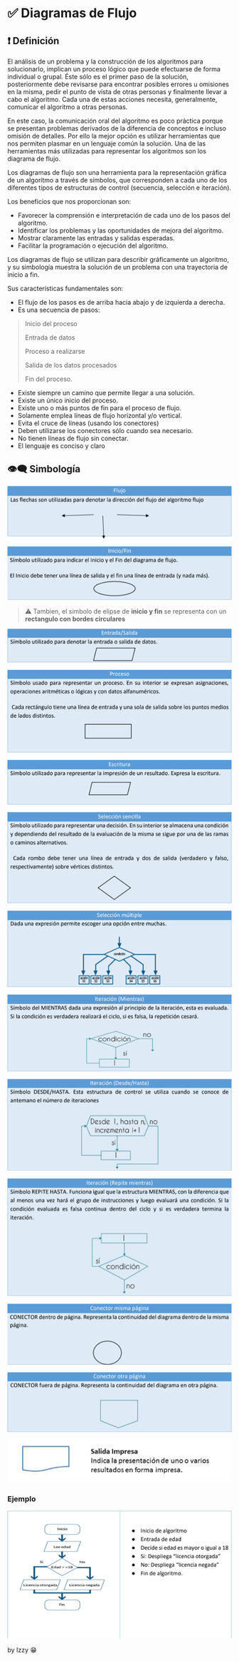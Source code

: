 # ✅ Diagramas de Flujo

## ❗ Definición

El análisis de un problema y la construcción de los algoritmos para solucionarlo, implican un
proceso lógico que puede efectuarse de forma individual o grupal. Éste sólo es el primer
paso de la solución, posteriormente debe revisarse para encontrar posibles errores u
omisiones en la misma, pedir el punto de vista de otras personas y finalmente llevar a cabo
el algoritmo. Cada una de estas acciones necesita, generalmente, comunicar el algoritmo a
otras personas.

En este caso, la comunicación oral del algoritmo es poco práctica porque se presentan
problemas derivados de la diferencia de conceptos e incluso omisión de detalles. Por ello la
mejor opción es utilizar herramientas que nos permiten plasmar en un lenguaje común la
solución. Una de las herramientas más utilizadas para representar los algoritmos son los
diagrama de flujo.

Los diagramas de flujo son una herramienta para la representación gráfica de un algoritmo
a través de símbolos, que corresponden a cada uno de los diferentes tipos de estructuras
de control (secuencia, selección e iteración).

Los beneficios que nos proporcionan son:

 + Favorecer la comprensión e interpretación de cada uno de los pasos del algoritmo.
 + Identificar los problemas y las oportunidades de mejora del algoritmo.
 + Mostrar claramente las entradas y salidas esperadas.
 + Facilitar la programación o ejecución del algoritmo.

Los diagramas de flujo se utilizan para describir gráficamente un algoritmo, y su simbología
muestra la solución de un problema con una trayectoria de inicio a fin.

Sus características fundamentales son:

 + El flujo de los pasos es de arriba hacia abajo y de izquierda a derecha.
 + Es una secuencia de pasos:
 
> Inicio del proceso
> 
> Entrada de datos
> 
> Proceso a realizarse
> 
> Salida de los datos procesados
> 
> Fin del proceso.

 + Existe siempre un camino que permite llegar a una solución.
 + Existe un único inicio del proceso.
 + Existe uno o más puntos de fin para el proceso de flujo.
 + Solamente emplea líneas de flujo horizontal y/o vertical.
 + Evita el cruce de líneas (usando los conectores)
 + Deben utilizarse los conectores sólo cuando sea necesario.
 + No tienen líneas de flujo sin conectar.
 + El lenguaje es conciso y claro
 
## 👁‍🗨 Simbología

![flujo](https://github.com/IzzyGrant/EDC-Pensamiento-Compuatcional/blob/main/img/flujo.png?raw=true)

![Inicio y Fin](https://github.com/IzzyGrant/EDC-Pensamiento-Compuatcional/blob/main/img/iniciofin.png?raw=true)
> ⚠ Tambien, el simbolo de elipse de **inicio y fin** se representa con un **rectangulo con bordes circulares**

![Entrada y salida](https://github.com/IzzyGrant/EDC-Pensamiento-Compuatcional/blob/main/img/entradasalida.png?raw=true)

![Proceso](https://github.com/IzzyGrant/EDC-Pensamiento-Compuatcional/blob/main/img/proceso.png?raw=true)

![Escritura](https://github.com/IzzyGrant/EDC-Pensamiento-Compuatcional/blob/main/img/escritura.png?raw=true)

![Seleccion](https://github.com/IzzyGrant/EDC-Pensamiento-Compuatcional/blob/main/img/seleccionsencilla.png?raw=true)

![Seleccion Multiple](https://github.com/IzzyGrant/EDC-Pensamiento-Compuatcional/blob/main/img/seleccionmultiple.png?raw=true)

![Mientras](https://github.com/IzzyGrant/EDC-Pensamiento-Compuatcional/blob/main/img/while.png?raw=true)

![Iteracion](https://github.com/IzzyGrant/EDC-Pensamiento-Compuatcional/blob/main/img/desdehasta.png?raw=true)

![Repitemientras](https://github.com/IzzyGrant/EDC-Pensamiento-Compuatcional/blob/main/img/repitemientras.png?raw=true)

![Conector](https://github.com/IzzyGrant/EDC-Pensamiento-Compuatcional/blob/main/img/conector.png?raw=true)

![Conetor otra pag](https://github.com/IzzyGrant/EDC-Pensamiento-Compuatcional/blob/main/img/conectorotrapag.png?raw=true)

![Impresion](https://github.com/IzzyGrant/EDC-Pensamiento-Compuatcional/blob/main/img/impreso.png?raw=true)

### Ejemplo

![Ejemplo](https://github.com/IzzyGrant/EDC-Pensamiento-Compuatcional/blob/main/img/ejemplo.png?raw=true)


by Izzy 😁
